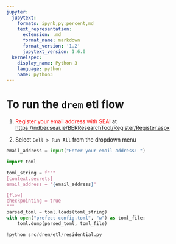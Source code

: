 ```yaml
---
jupyter:
  jupytext:
    formats: ipynb,py:percent,md
    text_representation:
      extension: .md
      format_name: markdown
      format_version: '1.2'
      jupytext_version: 1.6.0
  kernelspec:
    display_name: Python 3
    language: python
    name: python3
---
```


# To run the `drem` etl flow


1. <span style="color:red"> Register your email address with SEAI </span> at https://ndber.seai.ie/BERResearchTool/Register/Register.aspx

2. Select `Cell > Run All` from the dropdown menu

```python
email_address = input("Enter your email address: ")
```

```python
import toml

toml_string = f"""
[context.secrets]
email_address = '{email_address}'

[flow]
checkpointing = true
"""
parsed_toml = toml.loads(toml_string)
with open("prefect-config.toml", "w") as toml_file:
    toml.dump(parsed_toml, toml_file)
```

```python
!python src/drem/etl/residential.py
```
